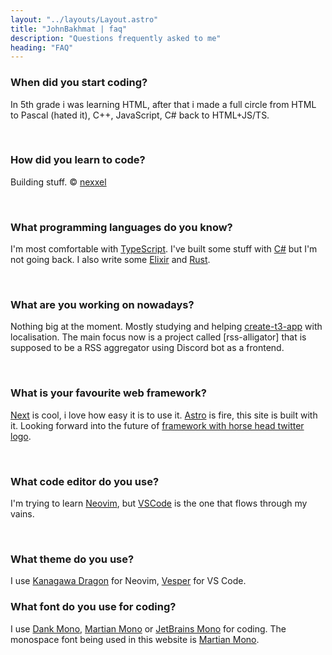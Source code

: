 ```yaml
---
layout: "../layouts/Layout.astro"
title: "JohnBakhmat | faq"
description: "Questions frequently asked to me"
heading: "FAQ"
---
```


### When did you start coding?

In 5th grade i was learning HTML, after that i made a full circle from HTML to Pascal (hated it), C++, JavaScript, C# back to HTML+JS/TS.

<br />

### How did you learn to code?

Building stuff. © <a href="https://nexxel.dev/">nexxel</a>

<br />

### What programming languages do you know?

I'm most comfortable with [TypeScript](https://typescriptlang.org). I've built some stuff with [C#](https://dotnet.microsoft.com/) but I'm not going back. I also write some [Elixir](https://elixir-lang.org/) and [Rust](https://rust-lang.org).

<br />

### What are you working on nowadays?

Nothing big at the moment. Mostly studying and helping [create-t3-app](https://github.com/t3-oss/create-t3-app) with localisation.
The main focus now is a project called [rss-alligator] that is supposed to be a RSS aggregator using Discord bot as a frontend.

<br />

### What is your favourite web framework?

[Next](https://nextjs.org/) is cool, i love how easy it is to use it. [Astro](http://astro.build/) is fire, this site is built with it. Looking forward into the future of [framework with horse head twitter logo](https://htmx.org/).

<br />

### What code editor do you use?

I'm trying to learn [Neovim](https://neovim.io), but [VSCode](https://code.visualstudio.com) is the one that flows through my vains.

<br />

### What theme do you use?

I use [Kanagawa Dragon](https://github.com/rebelot/kanagawa.nvim) for Neovim, [Vesper](https://github.com/raunofreiberg/vesper) for VS Code.
<br />

### What font do you use for coding?

I use [Dank Mono](https://dank.sh), [Martian Mono](https://github.com/evilmartians/mono) or [JetBrains Mono](https://www.jetbrains.com/lp/mono/) for coding. The monospace font being used in this website is [Martian Mono](https://github.com/evilmartians/mono).

<br />
